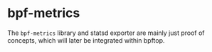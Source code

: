 # bpf-metrics

The `bpf-metrics` library and statsd exporter are mainly just proof of concepts, which will later be integrated within bpftop.
